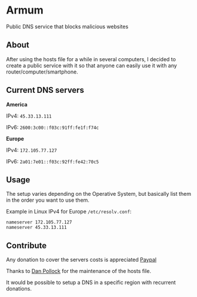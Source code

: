 # Armum
Public DNS service that blocks malicious websites

## About
After using the hosts file for a while in several computers, I decided to create a public service with it so that anyone can easily use it with any router/computer/smartphone.

## Current DNS servers

**America**

IPv4: `45.33.13.111`

IPv6: `2600:3c00::f03c:91ff:fe1f:f74c`


**Europe**

IPv4: `172.105.77.127`

IPv6: `2a01:7e01::f03c:92ff:fe42:70c5`

## Usage

The setup varies depending on the Operative System, but basically list them in the order you want to use them.

Example in Linux IPv4 for Europe `/etc/resolv.conf`:
```
nameserver 172.105.77.127
nameserver 45.33.13.111
```
## Contribute

Any donation to cover the servers costs is appreciated [Paypal](https://www.paypal.com/paypalme/mencargo/USD)

Thanks to [Dan Pollock](https://someonewhocares.org/) for the maintenance of the hosts file.

It would be possible to setup a DNS in a specific region with recurrent donations.
